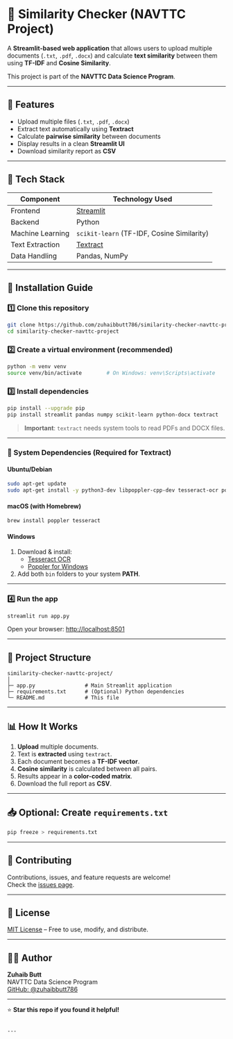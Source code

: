 # 📄 Similarity Checker (NAVTTC Project)

A **Streamlit-based web application** that allows users to upload multiple documents (`.txt`, `.pdf`, `.docx`) and calculate **text similarity** between them using **TF-IDF** and **Cosine Similarity**.

This project is part of the **NAVTTC Data Science Program**.

---

## 🚀 Features

- Upload multiple files (`.txt`, `.pdf`, `.docx`)  
- Extract text automatically using **Textract**  
- Calculate **pairwise similarity** between documents  
- Display results in a clean **Streamlit UI**  
- Download similarity report as **CSV**

---

## 🧠 Tech Stack

| Component         | Technology Used                         |
|-------------------|-----------------------------------------|
| Frontend          | [Streamlit](https://streamlit.io)       |
| Backend           | Python                                  |
| Machine Learning  | `scikit-learn` (TF-IDF, Cosine Similarity) |
| Text Extraction   | [Textract](https://textract.readthedocs.io/) |
| Data Handling     | Pandas, NumPy                           |

---

## 🧩 Installation Guide

### 1️⃣ Clone this repository

```bash
git clone https://github.com/zuhaibbutt786/similarity-checker-navttc-project.git
cd similarity-checker-navttc-project
```

### 2️⃣ Create a virtual environment (recommended)

```bash
python -m venv venv
source venv/bin/activate        # On Windows: venv\Scripts\activate
```

### 3️⃣ Install dependencies

```bash
pip install --upgrade pip
pip install streamlit pandas numpy scikit-learn python-docx textract
```

> **Important**: `textract` needs system tools to read PDFs and DOCX files.

---

### 🔧 System Dependencies (Required for Textract)

#### **Ubuntu/Debian**
```bash
sudo apt-get update
sudo apt-get install -y python3-dev libpoppler-cpp-dev tesseract-ocr poppler-utils
```

#### **macOS (with Homebrew)**
```bash
brew install poppler tesseract
```

#### **Windows**
1. Download & install:
   - [Tesseract OCR](https://github.com/UB-Mannheim/tesseract/wiki)
   - [Poppler for Windows](https://github.com/oschwartz10612/poppler-windows/releases/)
2. Add both `bin` folders to your system **PATH**.

---

### 4️⃣ Run the app

```bash
streamlit run app.py
```

Open your browser: [http://localhost:8501](http://localhost:8501)

---

## 📂 Project Structure

```
similarity-checker-navttc-project/
│
├─ app.py                # Main Streamlit application
├─ requirements.txt      # (Optional) Python dependencies
└─ README.md             # This file
```

---

## 📊 How It Works

1. **Upload** multiple documents.
2. Text is **extracted** using `textract`.
3. Each document becomes a **TF-IDF vector**.
4. **Cosine similarity** is calculated between all pairs.
5. Results appear in a **color-coded matrix**.
6. Download the full report as **CSV**.

---

## 📥 Optional: Create `requirements.txt`

```bash
pip freeze > requirements.txt
```

---

## 🤝 Contributing

Contributions, issues, and feature requests are welcome!  
Check the [issues page](https://github.com/zuhaibbutt786/similarity-checker-navttc-project/issues).

---

## 📜 License

[MIT License](LICENSE) – Free to use, modify, and distribute.

---

## 👨‍💻 Author

**Zuhaib Butt**  
NAVTTC Data Science Program  
[GitHub: @zuhaibbutt786](https://github.com/zuhaibbutt786)

---

⭐ **Star this repo if you found it helpful!**
```

---

